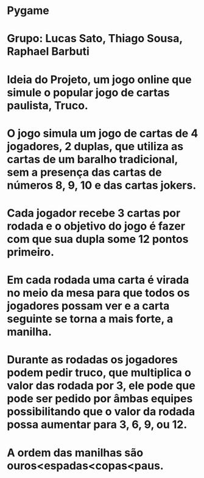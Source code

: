 # Pygame
# Grupo: Lucas Sato, Thiago Sousa, Raphael Barbuti
# Ideia do Projeto, um jogo online que simule o popular jogo de cartas paulista, Truco.
# O jogo simula um jogo de cartas de 4 jogadores, 2 duplas,  que utiliza as cartas de um baralho tradicional, sem a presença das cartas de números 8, 9, 10 e das cartas jokers.
# Cada jogador recebe 3 cartas por rodada e o objetivo do jogo é fazer com que sua dupla some 12 pontos primeiro. 
# Em cada rodada uma carta é virada no meio da mesa para que todos os jogadores possam ver e a carta seguinte se torna a mais forte, a manilha.
# Durante as rodadas os jogadores podem pedir truco, que multiplica o valor das rodada por 3, ele pode que pode ser pedido por âmbas equipes possibilitando que o valor da rodada possa aumentar para 3, 6, 9, ou 12.
# A ordem das manilhas são ouros<espadas<copas<paus.
